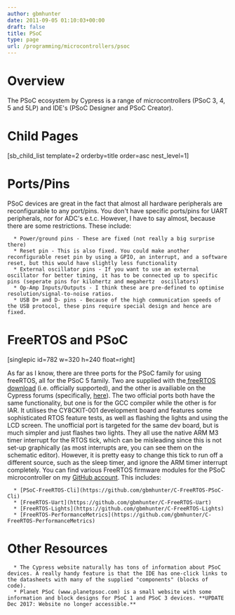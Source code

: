 ```yaml
---
author: gbmhunter
date: 2011-09-05 01:10:03+00:00
draft: false
title: PSoC
type: page
url: /programming/microcontrollers/psoc
---
```


# Overview




The PSoC ecosystem by Cypress is a range of microcontrollers (PSoC 3, 4, 5 and 5LP) and IDE's (PSoC Designer and PSoC Creator).




# Child Pages




[sb_child_list template=2 orderby=title order=asc nest_level=1]




# Ports/Pins




PSoC devices are great in the fact that almost all hardware peripherals are reconfigurable to any port/pins. You don't have specific ports/pins for UART peripherals, nor for ADC's e.t.c. However, I have to say almost, because there are some restrictions. These include:





	  * Power/ground pins - These are fixed (not really a big surprise there)
	  * Reset pin - This is also fixed. You could make another reconfigurable reset pin by using a GPIO, an interrupt, and a software reset, but this would have slightly less functionality
	  * External oscillator pins - If you want to use an external oscillator for better timing, it has to be connected up to specific pins (seperate pins for kilohertz and megahertz  oscillators)
	  * Op-Amp Inputs/Outputs - I think these are pre-defined to optimise resolution/signal-to-noise ratios.
	  * USB D+ and D- pins - Because of the high communication speeds of the USB protocol, these pins require special design and hence are fixed.



# FreeRTOS and PSoC




[singlepic id=782 w=320 h=240 float=right]




As far as I know, there are three ports for the PSoC family for using freeRTOS, all for the PSoC 5 family. Two are supplied with the[ freeRTOS download](http://www.freertos.org/) (i.e. officially supported), and the other is availiable on the Cypress forums (specifically, [here](http://www.freertos.org/index.html?http://interactive.freertos.org/entries/211156-cypress-cy8c55xx-family-demo-project)). The two official ports both have the same functionality, but one is for the GCC compiler while the other is for IAR. It utilises the CY8CKIT-001 development board and features some sophisticated RTOS feature tests, as well as flashing the lights and using the LCD screen. The unofficial port is targeted for the same dev board, but is much simpler and just flashes two lights. They all use the native ARM M3 timer interrupt for the RTOS tick, which can be misleading since this is not set-up graphically (as most interrupts are, you can see them on the schematic editor). However, it is pretty easy to change this tick to run off a different source, such as the sleep timer, and ignore the ARM timer interrupt completely. You can find various FreeRTOS firmware modules for the PSoC microcontroller on my [GitHub account](https://github.com/gbmhunter). This includes:





	  * [PSoC-FreeRTOS-Cli](https://github.com/gbmhunter/C-FreeRTOS-PSoC-Cli)
	  * [FreeRTOS-Uart](https://github.com/gbmhunter/C-FreeRTOS-Uart)
	  * [FreeRTOS-Lights](https://github.com/gbmhunter/C-FreeRTOS-Lights)
	  * [FreeRTOS-PerformanceMetrics](https://github.com/gbmhunter/C-FreeRTOS-PerformanceMetrics)



# Other Resources





	  * The Cypress website naturally has tons of information about PSoC devices. A really handy feature is that the IDE has one-click links to the datasheets with many of the supplied "components" (blocks of code).
	  * Planet PSoC (www.planetpsoc.com) is a small website with some information and block designs for PSoC 1 and PSoC 3 devices. **UPDATE Dec 2017: Website no longer accessible.**

